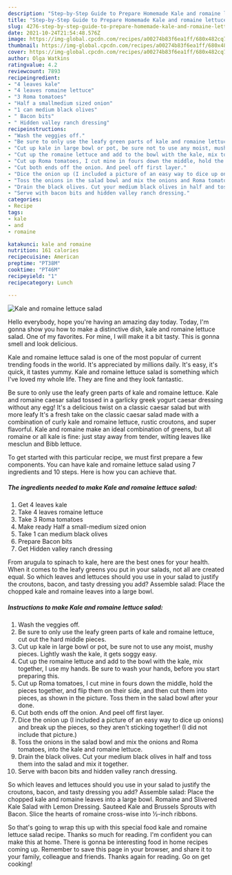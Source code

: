 ```yaml
---
description: "Step-by-Step Guide to Prepare Homemade Kale and romaine lettuce salad"
title: "Step-by-Step Guide to Prepare Homemade Kale and romaine lettuce salad"
slug: 4276-step-by-step-guide-to-prepare-homemade-kale-and-romaine-lettuce-salad
date: 2021-10-24T21:54:48.576Z
image: https://img-global.cpcdn.com/recipes/a00274b83f6ea1ff/680x482cq70/kale-and-romaine-lettuce-salad-recipe-main-photo.jpg
thumbnail: https://img-global.cpcdn.com/recipes/a00274b83f6ea1ff/680x482cq70/kale-and-romaine-lettuce-salad-recipe-main-photo.jpg
cover: https://img-global.cpcdn.com/recipes/a00274b83f6ea1ff/680x482cq70/kale-and-romaine-lettuce-salad-recipe-main-photo.jpg
author: Olga Watkins
ratingvalue: 4.2
reviewcount: 7893
recipeingredient:
- "4 leaves kale"
- "4 leaves romaine lettuce"
- "3 Roma tomatoes"
- "Half a smallmedium sized onion"
- "1 can medium black olives"
- " Bacon bits"
- " Hidden valley ranch dressing"
recipeinstructions:
- "Wash the veggies off."
- "Be sure to only use the leafy green parts of kale and romaine lettuce, cut out the hard middle pieces."
- "Cut up kale in large bowl or pot, be sure not to use any moist, mushy pieces. Lightly wash the kale, it gets soggy easy."
- "Cut up the romaine lettuce and add to the bowl with the kale, mix together, I use my hands. Be sure to wash your hands, before you start preparing this."
- "Cut up Roma tomatoes, I cut mine in fours down the middle, hold the pieces together, and flip them on their side, and then cut them into pieces, as shown in the picture. Toss them in the salad bowl after your done."
- "Cut both ends off the onion. And peel off first layer."
- "Dice the onion up (I included a picture of an easy way to dice up onions) and break up the pieces, so they aren&#39;t sticking together! (I did not include that picture.)"
- "Toss the onions in the salad bowl and mix the onions and Roma tomatoes, into the kale and romaine lettuce."
- "Drain the black olives. Cut your medium black olives in half and toss them into the salad and mix it together."
- "Serve with bacon bits and hidden valley ranch dressing."
categories:
- Recipe
tags:
- kale
- and
- romaine

katakunci: kale and romaine 
nutrition: 161 calories
recipecuisine: American
preptime: "PT38M"
cooktime: "PT46M"
recipeyield: "1"
recipecategory: Lunch

---
```



![Kale and romaine lettuce salad](https://img-global.cpcdn.com/recipes/a00274b83f6ea1ff/680x482cq70/kale-and-romaine-lettuce-salad-recipe-main-photo.jpg)

Hello everybody, hope you're having an amazing day today. Today, I'm gonna show you how to make a distinctive dish, kale and romaine lettuce salad. One of my favorites. For mine, I will make it a bit tasty. This is gonna smell and look delicious.

Kale and romaine lettuce salad is one of the most popular of current trending foods in the world. It's appreciated by millions daily. It's easy, it's quick, it tastes yummy. Kale and romaine lettuce salad is something which I've loved my whole life. They are fine and they look fantastic.

Be sure to only use the leafy green parts of kale and romaine lettuce. Kale and romaine caesar salad tossed in a garlicky greek yogurt caesar dressing without any egg! It&#39;s a delicious twist on a classic caesar salad but with more leafy It&#39;s a fresh take on the classic caesar salad made with a combination of curly kale and romaine lettuce, rustic croutons, and super flavorful. Kale and romaine make an ideal combination of greens, but all romaine or all kale is fine: just stay away from tender, wilting leaves like mesclun and Bibb lettuce.


To get started with this particular recipe, we must first prepare a few components. You can have kale and romaine lettuce salad using 7 ingredients and 10 steps. Here is how you can achieve that.

<!--inarticleads1-->

##### The ingredients needed to make Kale and romaine lettuce salad:

1. Get 4 leaves kale
1. Take 4 leaves romaine lettuce
1. Take 3 Roma tomatoes
1. Make ready Half a small-medium sized onion
1. Take 1 can medium black olives
1. Prepare  Bacon bits
1. Get  Hidden valley ranch dressing


From arugula to spinach to kale, here are the best ones for your health. When it comes to the leafy greens you put in your salads, not all are created equal. So which leaves and lettuces should you use in your salad to justify the croutons, bacon, and tasty dressing you add? Assemble salad: Place the chopped kale and romaine leaves into a large bowl. 

<!--inarticleads2-->

##### Instructions to make Kale and romaine lettuce salad:

1. Wash the veggies off.
1. Be sure to only use the leafy green parts of kale and romaine lettuce, cut out the hard middle pieces.
1. Cut up kale in large bowl or pot, be sure not to use any moist, mushy pieces. Lightly wash the kale, it gets soggy easy.
1. Cut up the romaine lettuce and add to the bowl with the kale, mix together, I use my hands. Be sure to wash your hands, before you start preparing this.
1. Cut up Roma tomatoes, I cut mine in fours down the middle, hold the pieces together, and flip them on their side, and then cut them into pieces, as shown in the picture. Toss them in the salad bowl after your done.
1. Cut both ends off the onion. And peel off first layer.
1. Dice the onion up (I included a picture of an easy way to dice up onions) and break up the pieces, so they aren&#39;t sticking together! (I did not include that picture.)
1. Toss the onions in the salad bowl and mix the onions and Roma tomatoes, into the kale and romaine lettuce.
1. Drain the black olives. Cut your medium black olives in half and toss them into the salad and mix it together.
1. Serve with bacon bits and hidden valley ranch dressing.


So which leaves and lettuces should you use in your salad to justify the croutons, bacon, and tasty dressing you add? Assemble salad: Place the chopped kale and romaine leaves into a large bowl. Romaine and Slivered Kale Salad with Lemon Dressing. Sauteed Kale and Brussels Sprouts with Bacon. Slice the hearts of romaine cross-wise into ½-inch ribbons. 

So that's going to wrap this up with this special food kale and romaine lettuce salad recipe. Thanks so much for reading. I'm confident you can make this at home. There is gonna be interesting food in home recipes coming up. Remember to save this page in your browser, and share it to your family, colleague and friends. Thanks again for reading. Go on get cooking!
